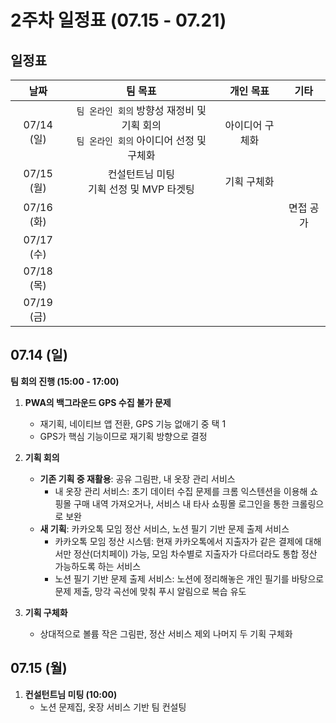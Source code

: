 # 2주차 일정표 (07.15 - 07.21)

## 일정표

|    날짜    |                                          팀 목표                                          |    개인 목표    |   기타    |
| :--------: | :---------------------------------------------------------------------------------------: | :-------------: | :-------: |
| 07/14 (일) | `팀 온라인 회의` 방향성 재정비 및 기획 회의 <br> `팀 온라인 회의` 아이디어 선정 및 구체화 | 아이디어 구체화 |           |
| 07/15 (월) |                       컨설턴트님 미팅 <br> 기획 선정 및 MVP 타겟팅                        |   기획 구체화   |           |
| 07/16 (화) |                                                                                           |                 | 면접 공가 |
| 07/17 (수) |                                                                                           |                 |           |
| 07/18 (목) |                                                                                           |                 |           |
| 07/19 (금) |                                                                                           |                 |           |

## 07.14 (일)

**팀 회의 진행 (15:00 - 17:00)**

1. **PWA의 백그라운드 GPS 수집 불가 문제**

   - 재기획, 네이티브 앱 전환, GPS 기능 없애기 중 택 1
   - GPS가 핵심 기능이므로 재기획 방향으로 결정

2. **기획 회의**

   - **기존 기획 중 재활용**: 공유 그림판, 내 옷장 관리 서비스
     - 내 옷장 관리 서비스: 초기 데이터 수집 문제를 크롬 익스텐션을 이용해 쇼핑몰 구매 내역 가져오거나, 서비스 내 타사 쇼핑몰 로그인을 통한 크롤링으로 보완
   - **새 기획**: 카카오톡 모임 정산 서비스, 노션 필기 기반 문제 출제 서비스
     - 카카오톡 모임 정산 시스템: 현재 카카오톡에서 지출자가 같은 결제에 대해서만 정산(더치페이) 가능, 모임 차수별로 지출자가 다르더라도 통합 정산 가능하도록 하는 서비스
     - 노션 필기 기반 문제 출제 서비스: 노션에 정리해놓은 개인 필기를 바탕으로 문제 제출, 망각 곡선에 맞춰 푸시 알림으로 복습 유도

3. **기획 구체화**
   - 상대적으로 볼륨 작은 그림판, 정산 서비스 제외 나머지 두 기획 구체화

## 07.15 (월)

1. **컨설턴트님 미팅 (10:00)**
   - 노션 문제집, 옷장 서비스 기반 팀 컨설팅
